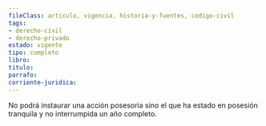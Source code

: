 ```yaml
---
fileClass: articulo, vigencia, historia-y-fuentes, codigo-civil
tags:
- derecho-civil
- derecho-privado
estado: vigente
tipo: completo
libro:
titulo:
parrafo:
corriente-juridica:
---
```

No podrá instaurar una acción posesoria sino el que ha estado en posesión tranquila y no interrumpida un año completo.